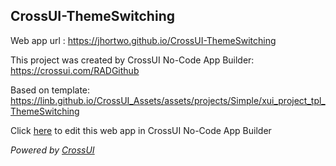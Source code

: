 ## CrossUI-ThemeSwitching
Web app url : https://jhortwo.github.io/CrossUI-ThemeSwitching

This project was created by CrossUI No-Code App Builder: https://crossui.com/RADGithub

Based on template: https://linb.github.io/CrossUI_Assets/assets/projects/Simple/xui_project_tpl_ThemeSwitching

Click [here](https://crossui.com/RADGithub/#!from=github&owner=jhortwo&repo=CrossUI-ThemeSwitching) to edit this web app in CrossUI No-Code App Builder

<i>Powered by [CrossUI](https://crossui.com)</i>
